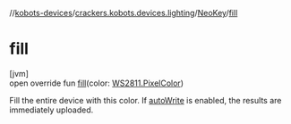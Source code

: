 //[kobots-devices](../../../index.md)/[crackers.kobots.devices.lighting](../index.md)/[NeoKey](index.md)/[fill](fill.md)

# fill

[jvm]\
open override fun [fill](fill.md)(color: [WS2811.PixelColor](../-w-s2811/-pixel-color/index.md))

Fill the entire device with this color. If [autoWrite](auto-write.md) is enabled, the results are immediately uploaded.
